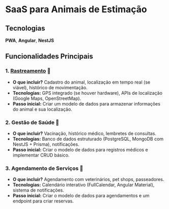 # SaaS para Animais de Estimação

## Tecnologias

**PWA**, **Angular**, **NestJS**

## Funcionalidades Principais

### 1. [Rastreamento](./rastreamento.md) 📍

- **O que incluir?** Cadastro do animal, localização em tempo real (se viável), histórico de movimentação.
- **Tecnologias:** GPS integrado (se houver hardware), APIs de localização (Google Maps, OpenStreetMap).
- **Passo inicial:** Criar um modelo de dados para armazenar informações do animal e sua localização.

### 2. Gestão de Saúde 🏥

- **O que incluir?** Vacinação, histórico médico, lembretes de consultas.
- **Tecnologias:** Banco de dados estruturado (PostgreSQL, MongoDB com NestJS + Prisma), notificações.
- **Passo inicial:** Criar o modelo de dados para registros médicos e implementar CRUD básico.

### 3. Agendamento de Serviços 📅

- **O que incluir?** Agendamento com veterinários, pet shops, passeadores.
- **Tecnologias:** Calendário interativo (FullCalendar, Angular Material), sistema de notificações.
- **Passo inicial:** Criar o modelo de dados para agendamentos e um endpoint para criar reservas.
